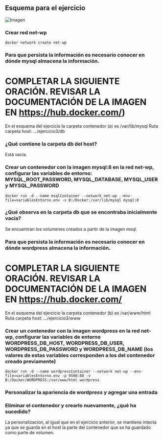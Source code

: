 ## Esquema para el ejercicio
![Imagen](imagenes/esquema-ejercicio3.PNG)

### Crear red net-wp
```
docker network create net-wp
```
### Para que persista la información es necesario conocer en dónde mysql almacena la información.
# COMPLETAR LA SIGUIENTE ORACIÓN. REVISAR LA DOCUMENTACIÓN DE LA IMAGEN EN https://hub.docker.com/)
En el esquema del ejercicio la carpeta contenedor (a) es /var/lib/mysql
Ruta carpeta host: .../ejercicio3/db

### ¿Qué contiene la carpeta db del host?
Está vacía.

### Crear un contenedor con la imagen mysql:8  en la red net-wp, configurar las variables de entorno: MYSQL_ROOT_PASSWORD, MYSQL_DATABASE, MYSQL_USER y MYSQL_PASSWORD
```
docker run -d --name msqlContainer --network net-wp --env-file=variablesEntorno.env -v B:/Docker:/var/lib/mysql mysql:8
```
### ¿Qué observa en la carpeta db que se encontraba inicialmente vacía?
Se encuentran los volumenes creados a partir de la imagen msql.


### Para que persista la información es necesario conocer en dónde wordpress almacena la información.
# COMPLETAR LA SIGUIENTE ORACIÓN. REVISAR LA DOCUMENTACIÓN DE LA IMAGEN EN https://hub.docker.com/
En el esquema del ejercicio la carpeta contenedor (b) es /var/www/html
Ruta carpeta host: .../ejercicio3/www

### Crear un contenedor con la imagen wordpress en la red net-wp, configurar las variables de entorno WORDPRESS_DB_HOST, WORDPRESS_DB_USER, WORDPRESS_DB_PASSWORD y WORDPRESS_DB_NAME (los valores de estas variables corresponden a los del contenedor creado previamente)
```
docker run -d --name wordpressContainer --network net-wp --env-file=variablesEntorno.env -p 9500:80 -v B:/Docker/WORDPRESS:/var/www/html wordpress
```
### Personalizar la apariencia de wordpress y agregar una entrada

### Eliminar el contenedor y crearlo nuevamente, ¿qué ha sucedido?
La personalizacion, al igual que en el ejercicio anterior, se mantiene intecta ya que se guarda en el host la parte del contenedor que se ha guardado como parte de volumen.


